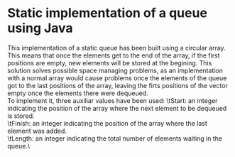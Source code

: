 # Static implementation of a queue using Java

This implementation of a static queue has been built using a circular array.  This means that once the elements get to the end of the array, if the first positions are empty, new elements will be stored at the begining.  This solution solves possible space managing problems, as an implementation with a normal array would cause problems once the elements of the queue got to the last positions of the array, leaving the firts positions of the vector empty once the elements there were dequeued.\
To implement it, three auxiliar values have been used:
\tStart: an integer indicating the position of the array where the next element to be dequeued is stored.\
\tFinish: an integer indicating the position of the array where the last element was added.\
\tLength: an integer indicating the total number of elements waiting in the queue.\

